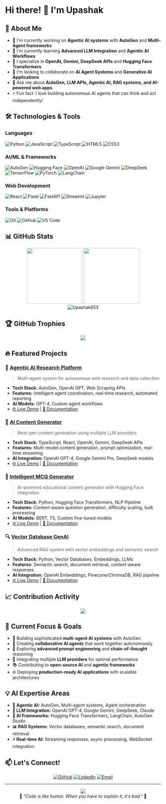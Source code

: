 # Hi there! 👋 I'm Upashak

## 🚀 About Me
- 🤖 I'm currently working on **Agentic AI systems** with **AutoGen** and **Multi-Agent frameworks**
- 🧠 I'm currently learning **Advanced LLM Integration** and **Agentic AI Workflows**
- 🌟 I specialize in **OpenAI, Gemini, DeepSeek APIs** and **Hugging Face Transformers**
- 👯 I'm looking to collaborate on **AI Agent Systems** and **Generative AI Applications**
- 💬 Ask me about **AutoGen, LLM APIs, Agentic AI, RAG systems, and AI-powered web apps**
- ⚡ Fun fact: I love building autonomous AI agents that can think and act independently!

## 🛠️ Technologies & Tools

### Languages
![Python](https://img.shields.io/badge/Python-3776AB?style=for-the-badge&logo=python&logoColor=white)
![JavaScript](https://img.shields.io/badge/JavaScript-F7DF1E?style=for-the-badge&logo=javascript&logoColor=black)
![TypeScript](https://img.shields.io/badge/TypeScript-007ACC?style=for-the-badge&logo=typescript&logoColor=white)
![HTML5](https://img.shields.io/badge/HTML5-E34F26?style=for-the-badge&logo=html5&logoColor=white)
![CSS3](https://img.shields.io/badge/CSS3-1572B6?style=for-the-badge&logo=css3&logoColor=white)

### AI/ML & Frameworks
![AutoGen](https://img.shields.io/badge/AutoGen-FF6B6B?style=for-the-badge&logo=microsoft&logoColor=white)
![Hugging Face](https://img.shields.io/badge/🤗_Hugging_Face-FFD21E?style=for-the-badge&logoColor=black)
![OpenAI](https://img.shields.io/badge/OpenAI-412991?style=for-the-badge&logo=openai&logoColor=white)
![Google Gemini](https://img.shields.io/badge/Google_Gemini-4285F4?style=for-the-badge&logo=google&logoColor=white)
![DeepSeek](https://img.shields.io/badge/DeepSeek-000000?style=for-the-badge&logo=artificial-intelligence&logoColor=white)
![TensorFlow](https://img.shields.io/badge/TensorFlow-FF6F00?style=for-the-badge&logo=tensorflow&logoColor=white)
![PyTorch](https://img.shields.io/badge/PyTorch-EE4C2C?style=for-the-badge&logo=pytorch&logoColor=white)
![LangChain](https://img.shields.io/badge/🦜_LangChain-1C3C3C?style=for-the-badge&logoColor=white)

### Web Development
![React](https://img.shields.io/badge/React-20232A?style=for-the-badge&logo=react&logoColor=61DAFB)
![Flask](https://img.shields.io/badge/Flask-000000?style=for-the-badge&logo=flask&logoColor=white)
![FastAPI](https://img.shields.io/badge/FastAPI-009688?style=for-the-badge&logo=fastapi&logoColor=white)
![Streamlit](https://img.shields.io/badge/Streamlit-FF4B4B?style=for-the-badge&logo=streamlit&logoColor=white)
![Jupyter](https://img.shields.io/badge/Jupyter-F37626?style=for-the-badge&logo=jupyter&logoColor=white)

### Tools & Platforms
![Git](https://img.shields.io/badge/Git-F05032?style=for-the-badge&logo=git&logoColor=white)
![GitHub](https://img.shields.io/badge/GitHub-100000?style=for-the-badge&logo=github&logoColor=white)
![VS Code](https://img.shields.io/badge/VS_Code-007ACC?style=for-the-badge&logo=visual-studio-code&logoColor=white)

## 📊 GitHub Stats

<div align="center">
  <img height="180em" src="https://github-readme-stats.vercel.app/api?username=Upashak653&show_icons=true&theme=tokyonight&include_all_commits=true&count_private=true"/>
  <img height="180em" src="https://github-readme-stats.vercel.app/api/top-langs/?username=Upashak653&layout=compact&langs_count=7&theme=tokyonight"/>
</div>

<div align="center">
  <img src="https://github-readme-streak-stats.herokuapp.com/?user=Upashak653&theme=tokyonight" alt="Upashak653" />
</div>

## 🏆 GitHub Trophies
<div align="center">
  <img src="https://github-profile-trophy.vercel.app/?username=Upashak653&theme=tokyonight&no-frame=false&no-bg=false&margin-w=4" />
</div>

## 🔥 Featured Projects

### 🤖 [Agentic AI Research Platform](https://github.com/Upashak653/Autonomous_Web_Agent_and_Real_Time_Research)
> Multi-agent system for autonomous web research and data collection
- **Tech Stack:** AutoGen, OpenAI GPT, Web Scraping APIs
- **Features:** Intelligent agent coordination, real-time research, automated reporting
- **AI Models:** GPT-4, Custom agent workflows
- [🌐 Live Demo](#) | [📖 Documentation](#)

### 🤖 [AI Content Generator](https://github.com/Upashak653/ai-content-generator)
> Next-gen content generation using multiple LLM providers
- **Tech Stack:** TypeScript, React, OpenAI, Gemini, DeepSeek APIs
- **Features:** Multi-model content generation, prompt optimization, real-time streaming
- **AI Integration:** OpenAI GPT-4, Google Gemini Pro, DeepSeek models
- [🌐 Live Demo](#) | [📖 Documentation](#)

### 🧠 [Intelligent MCQ Generator](https://github.com/Upashak653/mcqgen)
> AI-powered educational content generator with Hugging Face integration
- **Tech Stack:** Python, Hugging Face Transformers, NLP Pipeline
- **Features:** Context-aware question generation, difficulty scaling, bulk processing
- **AI Models:** BERT, T5, Custom fine-tuned models
- [🌐 Live Demo](#) | [📖 Documentation](#)

### 🔍 [Vector Database GenAI](https://github.com/Upashak653/vectorDB_GenAI)
> Advanced RAG system with vector embeddings and semantic search
- **Tech Stack:** Python, Vector Databases, Embeddings, LLMs
- **Features:** Semantic search, document retrieval, context-aware responses
- **AI Integration:** OpenAI Embeddings, Pinecone/ChromaDB, RAG pipeline
- [🌐 Live Demo](#) | [📖 Documentation](#)

## 📈 Contribution Activity
<div align="center">
  <img src="https://github-readme-activity-graph.vercel.app/graph?username=Upashak653&theme=tokyo-night&bg_color=0D1117&color=7C3AED&line=7C3AED&point=FFFFFF&area_color=7C3AED&area=true&hide_border=true" />
</div>

## 🎯 Current Focus & Goals
- 🚀 Building sophisticated **multi-agent AI systems** with AutoGen
- 🤝 Creating **collaborative AI agents** that work together autonomously  
- 🧠 Exploring **advanced prompt engineering** and **chain-of-thought** reasoning
- 🔗 Integrating multiple **LLM providers** for optimal performance
- 📚 Contributing to **open-source AI** and **agentic frameworks**
- 🌐 Deploying **production-ready AI applications** with scalable architectures

## 💡 AI Expertise Areas
- **🤖 Agentic AI:** AutoGen, Multi-agent systems, Agent orchestration
- **🧠 LLM Integration:** OpenAI GPT-4, Google Gemini, DeepSeek, Claude
- **🔗 AI Frameworks:** Hugging Face Transformers, LangChain, AutoGen Studio  
- **📊 RAG Systems:** Vector databases, semantic search, document retrieval
- **⚡ Real-time AI:** Streaming responses, async processing, WebSocket integration

## 📫 Let's Connect!
<div align="center">
  
[![GitHub](https://img.shields.io/badge/GitHub-100000?style=for-the-badge&logo=github&logoColor=white)](https://github.com/Upashak653)
[![LinkedIn](https://img.shields.io/badge/LinkedIn-0077B5?style=for-the-badge&logo=linkedin&logoColor=white)](https://www.linkedin.com/in/upashak-gayen-3971a5328)
[![Email](https://img.shields.io/badge/Gmail-D14836?style=for-the-badge&logo=gmail&logoColor=white)](mailto:upashak1817@gmail.com)

</div>

---
<div align="center">
  <img src="https://komarev.com/ghpvc/?username=Upashak653&color=blueviolet&style=flat-square&label=Profile+Views" />
</div>

<div align="center">
  💫 <i>"Code is like humor. When you have to explain it, it's bad."</i> 💫
</div>
